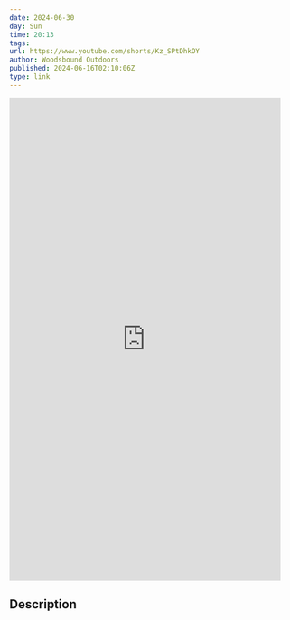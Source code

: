 ```yaml
---
date: 2024-06-30
day: Sun
time: 20:13
tags:
url: https://www.youtube.com/shorts/Kz_SPtDhkOY
author: Woodsbound Outdoors
published: 2024-06-16T02:10:06Z
type: link
---
```


<iframe width="480" height="854" src="https://www.youtube.com/embed/Kz_SPtDhkOY" frameborder="0" allowfullscreen></iframe>

## Description
